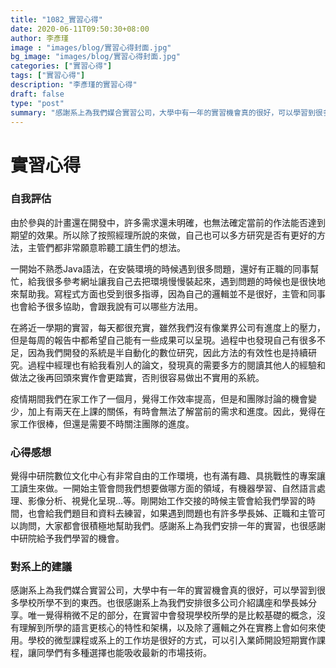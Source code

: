 ```yaml
---
title: "1082_實習心得"
date: 2020-06-11T09:50:30+08:00
author: 李彥瑾
image : "images/blog/實習心得封面.jpg"
bg_image: "images/blog/實習心得封面.jpg"
categories: ["實習心得"]
tags: ["實習心得"]
description: "李彥瑾的實習心得"
draft: false
type: "post"
summary: "感謝系上為我們媒合實習公司，大學中有一年的實習機會真的很好，可以學習到很多學校所學不到的東西..."
---
```

# **實習心得**
### 自我評估
由於參與的計畫還在開發中，許多需求還未明確，也無法確定當前的作法能否達到期望的效果。所以除了按照經理所說的來做，自己也可以多方研究是否有更好的方法，主管們都非常願意聆聽工讀生們的想法。

一開始不熟悉Java語法，在安裝環境的時候遇到很多問題，還好有正職的同事幫忙，給我很多參考網址讓我自己去把環境慢慢裝起來，遇到問題的時候也是很快地來幫助我。寫程式方面也受到很多指導，因為自己的邏輯並不是很好，主管和同事也會給予很多協助，會跟我說有可以哪些方法用。

在將近一學期的實習，每天都很充實，雖然我們沒有像業界公司有進度上的壓力，但是每周的報告中都希望自己能有一些成果可以呈現。過程中也發現自己有很多不足，因為我們開發的系統是半自動化的數位研究，因此方法的有效性也是持續研究。過程中經理也有給我看別人的論文，發現真的需要多方的閱讀其他人的經驗和做法之後再回頭來實作會更踏實，否則很容易做出不實用的系統。

疫情期間我們在家工作了一個月，覺得工作效率提高，但是和團隊討論的機會變少，加上有兩天在上課的關係，有時會無法了解當前的需求和進度。因此，覺得在家工作很棒，但還是需要不時關注團隊的進度。

### 心得感想
覺得中研院數位文化中心有非常自由的工作環境，也有滿有趣、具挑戰性的專案讓工讀生來做。一開始主管會問我們想要做哪方面的領域，有機器學習、自然語言處理、影像分析、視覺化呈現...等。剛開始工作交接的時候主管會給我們學習的時間，也會給我們題目和資料去練習，如果遇到問題也有許多學長姊、正職和主管可以詢問，大家都會很積極地幫助我們。感謝系上為我們安排一年的實習，也很感謝中研院給予我們學習的機會。

### 對系上的建議
感謝系上為我們媒合實習公司，大學中有一年的實習機會真的很好，可以學習到很多學校所學不到的東西。也很感謝系上為我們安排很多公司介紹講座和學長姊分享。唯一覺得稍微不足的部分，在實習中會發現學校所學的是比較基礎的概念，沒有理解到所學的語言更核心的特性和架構，以及除了邏輯之外在實務上會如何來使用。學校的微型課程或系上的工作坊是很好的方式，可以引入業師開設短期實作課程，讓同學們有多種選擇也能吸收最新的市場技術。

